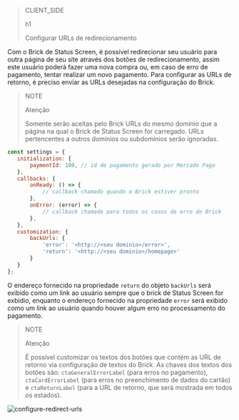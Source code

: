 > CLIENT_SIDE
>
> h1
>
> Configurar URLs de redirecionamento

Com o Brick de Status Screen, é possível redirecionar seu usuário para outra página de seu site através dos botões de redirecionamento, assim este usuário poderá fazer uma nova compra ou, em caso de erro de pagamento, tentar realizar um novo pagamento. Para configurar as URLs de retorno, é preciso enviar as URLs desejadas na configuração do Brick.

> NOTE
>
> Atenção
>
> Somente serão aceitas pelo Brick URLs do mesmo domínio que a página na qual o Brick de Status Screen for carregado. URLs pertencentes a outros domínios ou subdomínios serão ignoradas.

```javascript
const settings = {
   initialization: {
       paymentId: 100, // id de pagamento gerado por Mercado Pago
   },
   callbacks: {
       onReady: () => {
           // callback chamado quando o Brick estiver pronto
       },
       onError: (error) => {
           // callback chamado para todos os casos de erro do Brick
       },
   },
   customization: {
       backUrls: {
           'error': '<http://<seu dominio>/error>',
           'return': '<http://<seu dominio>/homepage>'
       }
   }
};
```

O endereço fornecido na propriedade `return` do objeto `backUrls` será exibido como um link ao usuário sempre que o brick de Status Screen for exbidio, enquanto o endereço fornecido na propriedade `error` será exibido como um link ao usuário quando houver algum erro no processamento do pagamento.

> NOTE
>
> Atenção
>
> É possível customizar os textos dos botões que contém as URL de retorno via configuração de textos do Brick. As chaves dos textos dos botões são: `ctaGeneralErrorLabel` (para erros no pagamento),  `ctaCardErrorLabel` (para erros no preenchimento de dados do cartão) e `ctaReturnLabel` (para a URL de retorno, que será mostrada em todos os estados).

![configure-redirect-urls](checkout-bricks/configure-redirect-urls-pt.jpg)
